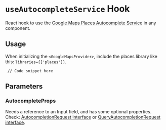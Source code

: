 # `useAutocompleteService` Hook

React hook to use the [Google Maps Places Autocomplete Service](https://developers.google.com/maps/documentation/javascript/reference/places-autocomplete-service) in any component.

## Usage

When initializing the `<GoogleMapsProvider>`, include the places library like this: `libraries={['places']}`.

```tsx
 // Code snippet here
```

## Parameters

### AutocompleteProps

Needs a reference to an Input field, and has some optional properties. Check: [AutocompletionRequest interface](https://developers.google.com/maps/documentation/javascript/reference/places-autocomplete-service#AutocompletionRequest) or [QueryAutocompletionRequest interface](https://developers.google.com/maps/documentation/javascript/reference/places-autocomplete-service#QueryAutocompletionRequest).

